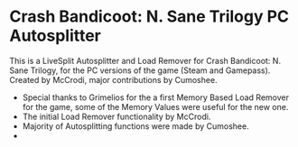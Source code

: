 # Crash Bandicoot: N. Sane Trilogy PC Autosplitter

This is a LiveSplit Autosplitter and Load Remover for Crash Bandicoot: N. Sane Trilogy, for the PC versions of the game (Steam and Gamepass). Created by McCrodi, major contributions by Cumoshee.

- Special thanks to Grimelios for the a first Memory Based Load Remover for the game, some of the Memory Values were useful for the new one.
- The initial Load Remover functionality by McCrodi.
- Majority of Autosplitting functions were made by Cumoshee.
-
